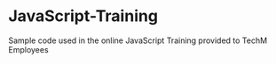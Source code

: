 # JavaScript-Training
Sample code used in the online JavaScript Training provided to TechM Employees
